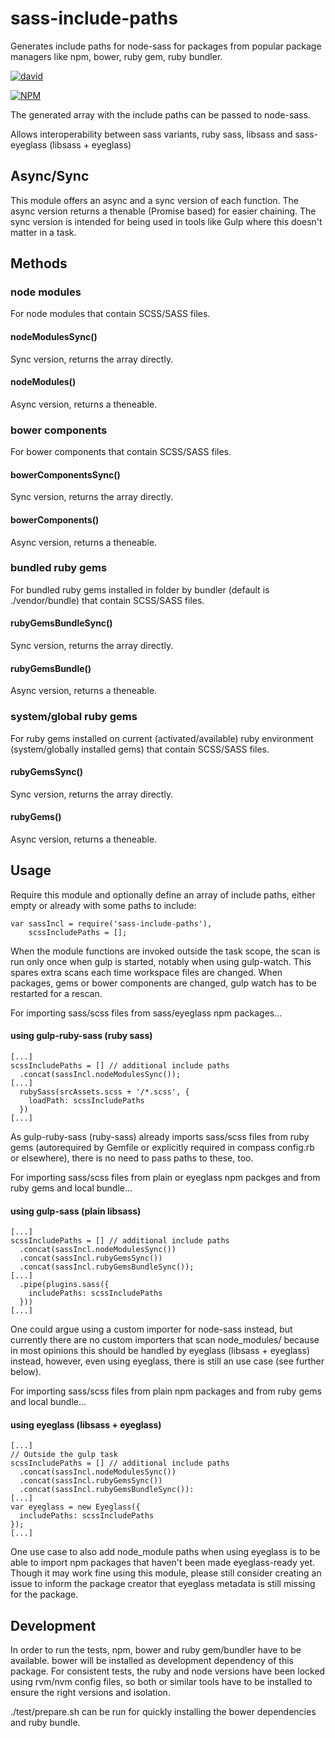 # sass-include-paths
Generates include paths for node-sass for packages from popular package managers like npm, bower, ruby gem, ruby bundler.

[![david](https://david-dm.org/strarsis/sass-include-paths.svg)](https://david-dm.org/strarsis/sass-include-paths)

[![NPM](https://nodei.co/npm/sass-include-paths.png?downloads=true&downloadRank=true&stars=true)](https://nodei.co/npm/sass-include-paths/)

The generated array with the include paths can be passed to node-sass.

Allows interoperability between sass variants, ruby sass, libsass and sass-eyeglass (libsass + eyeglass)


Async/Sync
----------
This module offers an async and a sync version of each function.
The async version returns a thenable (Promise based) for easier chaining.
The sync version is intended for being used in tools like Gulp where this doesn't matter in a task.


Methods
-------

### node modules
For node modules that contain SCSS/SASS files.

#### nodeModulesSync()
Sync version, returns the array directly.

#### nodeModules()
Async version, returns a theneable.



### bower components
For bower components that contain SCSS/SASS files.

#### bowerComponentsSync()
Sync version, returns the array directly.

#### bowerComponents()
Async version, returns a theneable.



### bundled ruby gems
For bundled ruby gems installed in folder by bundler (default is ./vendor/bundle) that contain SCSS/SASS files.

#### rubyGemsBundleSync()
Sync version, returns the array directly.

#### rubyGemsBundle()
Async version, returns a theneable.



### system/global ruby gems
For ruby gems installed on current (activated/available) ruby environment (system/globally installed gems) that contain SCSS/SASS files.

#### rubyGemsSync()
Sync version, returns the array directly.

#### rubyGems()
Async version, returns a theneable.



Usage
-----

Require this module and optionally define an array of include paths, 
either empty or already with some paths to include:
````
var sassIncl = require('sass-include-paths'),
    scssIncludePaths = [];
````

When the module functions are invoked outside the task scope,
the scan is run only once when gulp is started, notably when using gulp-watch.
This spares extra scans each time workspace files are changed.
When packages, gems or bower components are changed, gulp watch has to be restarted for a rescan.


For importing sass/scss files from sass/eyeglass npm packages...
#### using gulp-ruby-sass (ruby sass)
````
[...]
scssIncludePaths = [] // additional include paths
  .concat(sassIncl.nodeModulesSync());
[...]
  rubySass(srcAssets.scss + '/*.scss', {
    loadPath: scssIncludePaths
  })
[...]
````
As gulp-ruby-sass (ruby-sass) already imports sass/scss files from ruby gems 
(autorequired by Gemfile or explicitly required in compass config.rb or elsewhere), 
there is no need to pass paths to these, too.


For importing sass/scss files from plain or eyeglass npm packges and from ruby gems and local bundle...
#### using gulp-sass (plain libsass)
````
[...]
scssIncludePaths = [] // additional include paths
  .concat(sassIncl.nodeModulesSync())
  .concat(sassIncl.rubyGemsSync())
  .concat(sassIncl.rubyGemsBundleSync());
[...]
  .pipe(plugins.sass({
    includePaths: scssIncludePaths
  }))
[...]
````
One could argue using a custom importer for node-sass instead, but currently there are no custom importers 
that scan node_modules/ because in most opinions this should be handled by eyeglass (libsass + eyeglass) instead, 
however, even using eyeglass, there is still an use case (see further below).


For importing sass/scss files from plain npm packages and from ruby gems and local bundle...
#### using eyeglass (libsass + eyeglass) 
````
[...]
// Outside the gulp task
scssIncludePaths = [] // additional include paths
  .concat(sassIncl.nodeModulesSync())
  .concat(sassIncl.rubyGemsSync())
  .concat(sassIncl.rubyGemsBundleSync()):
[...]
var eyeglass = new Eyeglass({
  includePaths: scssIncludePaths
});
[...]
````
One use case to also add node_module paths when using eyeglass 
is to be able to import npm packages that haven't been made eyeglass-ready yet.
Though it may work fine using this module, please still consider creating an issue 
to inform the package creator that eyeglass metadata is still missing for the package.


Development
-----------
In order to run the tests, npm, bower and ruby gem/bundler have to be available.
bower will be installed as development dependency of this package.
For consistent tests, the ruby and node versions have been locked using rvm/nvm config files, 
so both or similar tools have to be installed to ensure the right versions and isolation.

./test/prepare.sh can be run for quickly installing the bower dependencies and ruby bundle.
